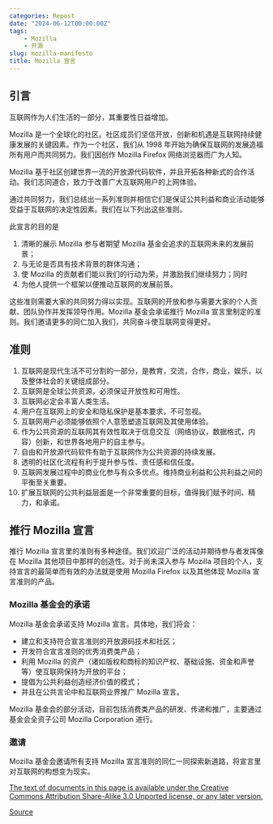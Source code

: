 ```yaml
---
categories: Repost
date: "2024-06-12T00:00:00Z"
tags:
    - Mozilla
    - 开源
slug: mozilla-manifesto
title: Mozilla 宣言
---
```


## 引言

互联网作为人们生活的一部分，其重要性日益增加。

Mozilla 是一个全球化的社区。社区成员们坚信开放，创新和机遇是互联网持续健康发展的关键因素。作为一个社区，我们从 1998 年开始为确保互联网的发展造福所有用户而共同努力。我们因创作 Mozilla Firefox 网络浏览器而广为人知。

Mozilla 基于社区创建世界一流的开放源代码软件，并且开拓各种新式的合作活动。我们志同道合，致力于改善广大互联网用户的上网体验。

通过共同努力，我们总结出一系列准则并相信它们是保证公共利益和商业活动能够受益于互联网的决定性因素。我们在以下列出这些准则。

此宣言的目的是

1. 清晰的展示 Mozilla 参与者期望 Mozilla 基金会追求的互联网未来的发展前景；
2. 与无论是否具有技术背景的群体沟通；
3. 使 Mozilla 的贡献者们能以我们的行动为荣，并激励我们继续努力；同时
4. 为他人提供一个框架以便推动互联网的发展前景。

这些准则需要大家的共同努力得以实现。互联网的开放和参与需要大家的个人贡献、团队协作并发挥领导作用。Mozilla 基金会承诺推行 Mozilla 宣言里制定的准则。我们邀请更多的同仁加入我们，共同奋斗使互联网变得更好。

## 准则

1. 互联网是现代生活不可分割的一部分，是教育，交流，合作，商业，娱乐，以及整体社会的关键组成部分。
2. 互联网是全球公共资源，必须保证开放性和可用性。
3. 互联网必定会丰富人类生活。
4. 用户在互联网上的安全和隐私保护是基本要求，不可忽视。
5. 互联网用户必须能够依照个人意愿塑造互联网及其使用体验。
6. 作为公共资源的互联网其有效性取决于信息交互（网络协议，数据格式，内容）创新，和世界各地用户的自主参与。
7. 自由和开放源代码软件有助于互联网作为公共资源的持续发展。
8. 透明的社区化流程有利于提升参与性、责任感和信任度。
9. 互联网发展过程中的商业化参与有众多优点。维持商业利益和公共利益之间的平衡至关重要。
10. 扩展互联网的公共利益层面是一个非常重要的目标，值得我们赋予时间、精力，和承诺。

## 推行 Mozilla 宣言

推行 Mozilla 宣言里的准则有多种途径。我们欢迎广泛的活动并期待参与者发挥像在 Mozilla 其他项目中那样的创造性。对于尚未深入参与 Mozilla 项目的个人，支持宣言的最简单而有效的办法就是使用 Mozilla Firefox 以及其他体现 Mozilla 宣言准则的产品。

### Mozilla 基金会的承诺

Mozilla 基金会承诺支持 Mozilla 宣言。具体地，我们将会：

-   建立和支持符合宣言准则的开放源码技术和社区；
-   开发符合宣言准则的优秀消费类产品；
-   利用 Mozilla 的资产（诸如版权和商标的知识产权、基础设施、资金和声誉等）使互联网保持为开放的平台；
-   提倡为公共利益创造经济价值的模式；
-   并且在公共言论中和互联网业界推广 Mozilla 宣言。

Mozilla 基金会的部分活动，目前包括消费类产品的研发、传递和推广，主要通过基金会全资子公司 Mozilla Corporation 进行。

### 邀请

Mozilla 基金会邀请所有支持 Mozilla 宣言准则的同仁一同探索新道路，将宣言里对互联网的构想变为现实。

[The text of documents in this page is available under the Creative Commons Attribution Share-Alike 3.0 Unported license, or any later version.](https://www.mozilla.org/en-US/foundation/licensing/website-content/)

[Source](https://www.mozilla.org/zh-CN/about/manifesto/details/)
